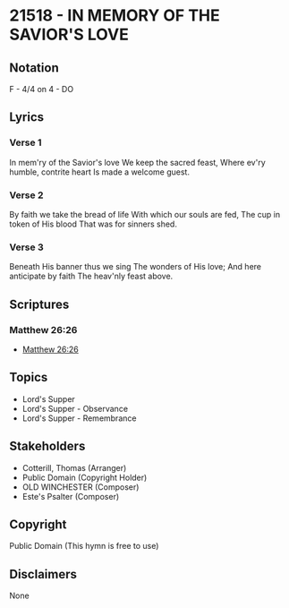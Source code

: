 # 21518 - IN MEMORY OF THE SAVIOR'S LOVE

## Notation

F - 4/4 on 4 - DO

## Lyrics

### Verse 1

In mem'ry of the Savior's love We keep the sacred feast, Where ev'ry humble, contrite heart Is made a welcome guest.

### Verse 2

By faith we take the bread of life With which our souls are fed, The cup in token of His blood That was for sinners shed.

### Verse 3

Beneath His banner thus we sing The wonders of His love; And here anticipate by faith The heav'nly feast above.


## Scriptures

### Matthew 26:26

- [Matthew 26:26](https://www.biblegateway.com/passage/?search=Matthew%2026%3A26)


## Topics

- Lord's Supper
- Lord's Supper - Observance
- Lord's Supper - Remembrance

## Stakeholders

- Cotterill, Thomas (Arranger)
- Public Domain (Copyright Holder)
- OLD WINCHESTER (Composer)
- Este's Psalter (Composer)

## Copyright

Public Domain
(This hymn is free to use)

## Disclaimers

None

